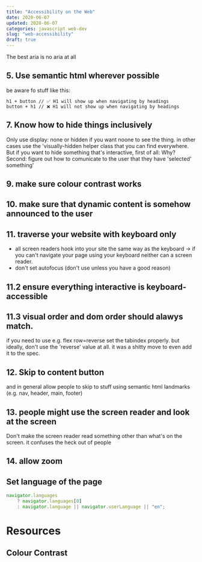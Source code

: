 ```yaml
---
title: "Accessibility on the Web"
date: 2020-06-07
updated: 2020-06-07
categories: javascript web-dev
slug: "web-accessibility"
draft: true
---
```


The best aria is no aria at all






## 5. Use semantic html wherever possible

be aware fo stuff like this:

```
h1 + button // ✅ H1 will show up when navigating by headings
button + h1 // ❌ H1 will not show up when navigating by headings
``` 

## 7. Know how to hide things inclusively

Only use display: none or hidden if you want noone to see the thing. in other cases use the 'visually-hidden helper class that you can find everywhere. But if you want to hide something that's interactive, first of all: Why? Second: figure out how to comunicate to the user that they have 'selected' something'

## 9. make sure colour contrast works

## 10. make sure that dynamic content is somehow announced to the user

## 11. traverse your website with keyboard only
* all screen readers hook into your site the same way as the keyboard -> if you can't navigate your page using your keyboard neither can a screen reader.
* don't set autofocus (don't use unless you have a good reason)


## 11.2 ensure everything interactive is keyboard-accessible

## 11.3 visual order and dom order should alawys match.

if you need to use e.g. flex row=reverse set the tabindex properly. but ideally, don't use the 'reverse' value at all. it was a shitty move to even add it to the spec.



## 12. Skip to content button

and in general allow people to skip to stuff using semantic html landmarks (e.g. nav, header, main, footer)



## 13. people might use the screen reader and look at the screen
Don't make the screen reader read something other than what's on the screen. it confuses the heck out of people


## 14. allow zoom

## Set language of the page

```js
navigator.languages
    ? navigator.languages[0]
    : navigator.language || navigator.userLanguage || "en";
```

# Resources
## Colour Contrast

